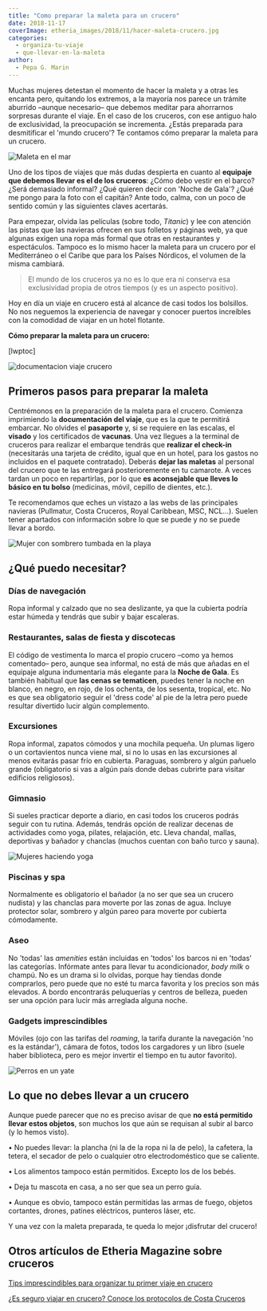```yaml
---
title: "Como preparar la maleta para un crucero"
date: 2018-11-17
coverImage: etheria_images/2018/11/hacer-maleta-crucero.jpg
categories: 
  - organiza-tu-viaje
  - que-llevar-en-la-maleta
author: 
  - Pepa G. Marin
---
```


Muchas mujeres detestan el momento de hacer la maleta y a otras les encanta pero, 
quitando los extremos, a la mayoría nos parece un trámite aburrido –aunque necesario– 
que debemos meditar para ahorrarnos sorpresas durante el viaje. En el caso de los 
cruceros, con ese antiguo halo de exclusividad, la preocupación se incrementa. ¿Estás 
preparada para desmitificar el 'mundo crucero'? Te contamos cómo preparar la maleta para 
un crucero. 

![Maleta en el mar](etheria_images/2018/11/hacer-maleta-crucero-1024x634.jpg "Piensa bien cómo hacer la maleta para un crucero para no cargar de más.")

Uno de los tipos de viajes que más dudas despierta en cuanto al **equipaje que debemos 
llevar es el de los cruceros**: ¿Cómo debo vestir en el barco? ¿Será demasiado informal? 
¿Qué quieren decir con 'Noche de Gala'? ¿Qué me pongo para la foto con el capitán? Ante 
todo, calma, con un poco de sentido común y las siguientes claves acertarás. 

Para empezar, olvida las películas (sobre todo, _Titanic_) y lee con atención las pistas 
que las navieras ofrecen en sus folletos y páginas web, ya que algunas exigen una ropa 
más formal que otras en restaurantes y espectáculos. Tampoco es lo mismo hacer la maleta 
para un crucero por el Mediterráneo o el Caribe que para los Países Nórdicos, el volumen 
de la misma cambiará. 

> El mundo de los cruceros ya no es lo que era ni conserva esa exclusividad propia de 
> otros tiempos (y es un aspecto positivo). 

Hoy en día un viaje en crucero está al alcance de casi todos los bolsillos. No nos 
neguemos la experiencia de navegar y conocer puertos increíbles con la comodidad de 
viajar en un hotel flotante. 

**Cómo preparar la maleta para un crucero:** 

\[lwptoc\]

![documentacion viaje crucero](etheria_images/2018/11/passport-2642172_1280-1024x682.jpg "Nunca olvides el pasaporte.")

## Primeros pasos para preparar la maleta

Centrémonos en la preparación de la maleta para el crucero. Comienza imprimiendo la 
**documentación del viaje**, que es la que te permitirá embarcar. No olvides el 
**pasaporte** y, si se requiere en las escalas, el **visado** y los certificados de 
**vacunas**. Una vez llegues a la terminal de cruceros para realizar el embarque tendrás 
que **realizar el check-in** (necesitarás una tarjeta de crédito, igual que en un hotel, 
para los gastos no incluidos en el paquete contratado). Deberás **dejar las maletas** al 
personal del crucero que te las entregará posterioremente en tu camarote. A veces tardan 
un poco en repartirlas, por lo que **es aconsejable que lleves lo básico en tu bolso** 
(medicinas, móvil, cepillo de dientes, etc.). 

Te recomendamos que eches un vistazo a las webs de las principales navieras (Pullmatur, 
Costa Cruceros, Royal Caribbean, MSC, NCL…). Suelen tener apartados con información 
sobre lo que se puede y no se puede llevar a bordo. 

![Mujer con sombrero tumbada en la playa](etheria_images/2018/11/maletas-viajes-cruceros-1024x686.jpg "No dejes pasar la oportunidad de lucir sombrero (cuanto más grande mejor) cuando viajes a destinos cálidos.")

## ¿Qué puedo necesitar?

### Días de navegación

Ropa informal y calzado que no sea deslizante, ya que la cubierta podría estar húmeda y 
tendrás que subir y bajar escaleras. 

### Restaurantes, salas de fiesta y discotecas

El código de vestimenta lo marca el propio crucero –como ya hemos comentado– pero, 
aunque sea informal, no está de más que añadas en el equipaje alguna indumentaria más 
elegante para la **Noche de Gala**. Es también habitual que **las cenas se tematicen**, 
puedes tener la noche en blanco, en negro, en rojo, de los ochenta, de los sesenta, 
tropical, etc. No es que sea obligatorio seguir el 'dress code' al pie de la letra pero 
puede resultar divertido lucir algún complemento. 

### Excursiones

Ropa informal, zapatos cómodos y una mochila pequeña. Un plumas ligero o un cortavientos 
nunca viene mal, si no lo usas en las excursiones al menos evitarás pasar frío en 
cubierta. Paraguas, sombrero y algún pañuelo grande (obligatorio si vas a algún país 
donde debas cubrirte para visitar edificios religiosos). 

### Gimnasio

Si sueles practicar deporte a diario, en casi todos los cruceros podrás seguir con tu 
rutina. Además, tendrás opción de realizar decenas de actividades como yoga, pilates, 
relajación, etc. Lleva chandal, mallas, deportivas y bañador y chanclas (muchos cuentan 
con baño turco y sauna). 

![Mujeres haciendo yoga](etheria_images/2018/11/mujeres-crucero-yoga-1024x682.jpg "Aprovecha para practicar yoga en cubierta, dedícate un poco de tiempo a ti misma.")

### Piscinas y spa

Normalmente es obligatorio el bañador (a no ser que sea un crucero nudista) y las 
chanclas para moverte por las zonas de agua. Incluye protector solar, sombrero y algún 
pareo para moverte por cubierta cómodamente. 

### Aseo

No 'todas' las _amenities_ están incluidas en 'todos' los barcos ni en 'todas' las 
categorías. Infórmate antes para llevar tu acondicionador, _body milk_ o champú. No es 
un drama si lo olvidas, porque hay tiendas donde comprarlos, pero puede que no esté tu 
marca favorita y los precios son más elevados. A bordo encontrarás peluquerías y centros 
de belleza, pueden ser una opción para lucir más arreglada alguna noche. 

### Gadgets imprescindibles

Móviles (ojo con las tarifas del _roaming_, la tarifa durante la navegación 'no es la 
estándar'), cámara de fotos, todos los cargadores y un libro (suele haber biblioteca, 
pero es mejor invertir el tiempo en tu autor favorito). 

![Perros en un yate](etheria_images/2018/11/perros-viaje-cruceros-1024x678.jpg "En los cruceros no se suelen permitir las mascotas.")

## Lo que no debes llevar a un crucero

Aunque puede parecer que no es preciso avisar de que **no está permitido llevar estos 
objetos**, son muchos los que aún se requisan al subir al barco (y lo hemos visto). 

• No puedes llevar: la plancha (ni la de la ropa ni la de pelo), la cafetera, la tetera, 
el secador de pelo o cualquier otro electrodoméstico que se caliente. 

• Los alimentos tampoco están permitidos. Excepto los de los bebés. 

• Deja tu mascota en casa, a no ser que sea un perro guía. 

• Aunque es obvio, tampoco están permitidas las armas de fuego, objetos cortantes, 
drones, patines eléctricos, punteros láser, etc. 

Y una vez con la maleta preparada, te queda lo mejor ¡disfrutar del crucero! 

## Otros artículos de Etheria Magazine sobre cruceros

[Tips imprescindibles para organizar tu primer viaje en 
crucero](https://etheriamagazine.com/2021/02/25/como-organizar-viaje-en-crucero-puertos-excursiones/) 

[¿Es seguro viajar en crucero? Conoce los protocolos de Costa 
Cruceros](https://etheriamagazine.com/2021/05/28/protocolos-covid-seguridad-en-costa-cruceros/)
